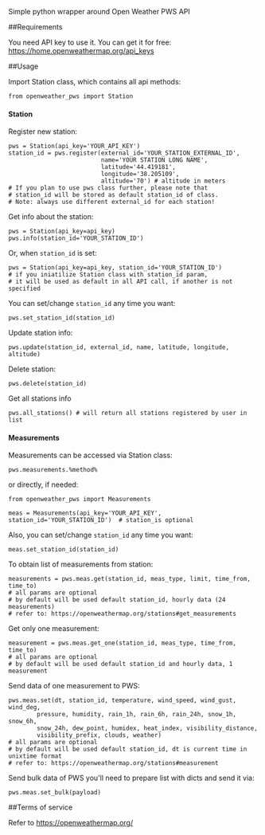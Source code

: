 Simple python wrapper around Open Weather PWS API

##Requirements

You need API key to use it. 
You can get it for free: https://home.openweathermap.org/api_keys

##Usage

Import Station class, which contains all api methods:

    from openweather_pws import Station

#### Station

Register new station:    

    pws = Station(api_key='YOUR_API_KEY')
    station_id = pws.register(external_id='YOUR_STATION_EXTERNAL_ID', 
                              name='YOUR STATION LONG NAME', 
                              latitude='44.419181',
                              longitude='38.205109', 
                              altitude='70') # altitude in meters
    # If you plan to use pws class further, please note that 
    # station_id will be stored as default station_id of class.
    # Note: always use different external_id for each station! 
    
Get info about the station:

    pws = Station(api_key=api_key)
    pws.info(station_id='YOUR_STATION_ID')
    
Or, when `station_id` is set:

    pws = Station(api_key=api_key, station_id='YOUR_STATION_ID')
    # if you iniatilize Station class with station_id param, 
    # it will be used as default in all API call, if another is not specified

You can set/change `station_id` any time you want:

    pws.set_station_id(station_id)

Update station info:

    pws.update(station_id, external_id, name, latitude, longitude, altitude)
    
Delete station:
    
    pws.delete(station_id)
    
Get all stations info

    pws.all_stations() # will return all stations registered by user in list
    
#### Measurements

Measurements can be accessed via Station class:

    pws.measurements.%method% 
 
or directly, if needed:

    from openweather_pws import Measurements
   
    meas = Measurements(api_key='YOUR_API_KEY', station_id='YOUR_STATION_ID')  # station_is optional

Also, you can set/change `station_id` any time you want:

    meas.set_station_id(station_id) 

To obtain list of measurements from station:

    measurements = pws.meas.get(station_id, meas_type, limit, time_from, time_to)
    # all params are optional
    # by default will be used default station_id, hourly data (24 measurements)
    # refer to: https://openweathermap.org/stations#get_measurements
    
Get only one measurement:

    measurement = pws.meas.get_one(station_id, meas_type, time_from, time_to)
    # all params are optional
    # by default will be used default station_id and hourly data, 1 measurement


Send data of one measurement to PWS:

    pws.meas.set(dt, station_id, temperature, wind_speed, wind_gust, wind_deg,
            pressure, humidity, rain_1h, rain_6h, rain_24h, snow_1h, snow_6h,
            snow_24h, dew_point, humidex, heat_index, visibility_distance,
            visibility_prefix, clouds, weather)
    # all params are optional
    # by default will be used default station_id, dt is current time in unixtime format
    # refer to: https://openweathermap.org/stations#measurement
    
Send bulk data of PWS you'll need to prepare list with dicts and send it via:

    pws.meas.set_bulk(payload)
    
 ##Terms of service

Refer to 
https://openweathermap.org/
